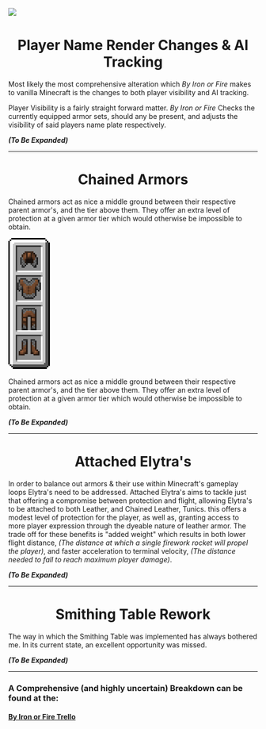 ![](icon.png)

<h1 align="center">
Player Name Render Changes & AI Tracking
</h1>

Most likely the most comprehensive alteration which 
_By Iron or Fire_
makes to vanilla Minecraft is the changes to both player visibility and AI tracking.

Player Visibility is a fairly straight forward matter.
_By Iron or Fire_
Checks the currently equipped armor sets, should any be present,
and adjusts the visibility of said players name plate respectively.

***__(To Be Expanded)__***

---
<h1 align="center">
Chained Armors
</h1>

Chained armors act as nice a middle ground between their respective parent armor's, and the
tier above them. They offer an extra level of protection at a given armor tier which would otherwise be impossible to obtain.

![Alt Text](Animated%20Chained%20Armor.gif)

Chained armors act as nice a middle ground between their respective parent armor's, and the
tier above them. They offer an extra level of protection at a given armor tier which would otherwise be impossible to obtain.

***__(To Be Expanded)__***

---
<h1 align="center">
Attached Elytra's
</h1>

In order to balance out armors & their use within Minecraft's gameplay loops Elytra's need to be addressed. 
Attached Elytra's aims to tackle just that offering a compromise between protection and flight, 
allowing Elytra's to be attached to both Leather, and Chained Leather, Tunics.
this offers a modest level of protection for the player, as well as, granting access to more player expression
through the dyeable nature of leather armor. The trade off for these benefits is "added weight" which results in both
lower flight distance, _(The distance at which a single firework rocket will propel the player)_,
and faster acceleration to terminal velocity, _(The distance needed to fall to reach maximum player damage)_.

***__(To Be Expanded)__***

---
<h1 align="center">
Smithing Table Rework
</h1>

The way in which the Smithing Table was implemented has always bothered me. In its current state, an excellent opportunity was missed.

***__(To Be Expanded)__***

---

### A Comprehensive (and highly uncertain) Breakdown can be found at the:
#### [By Iron or Fire Trello](https://trello.com/b/XMMYLNES/by-iron-or-fire)
